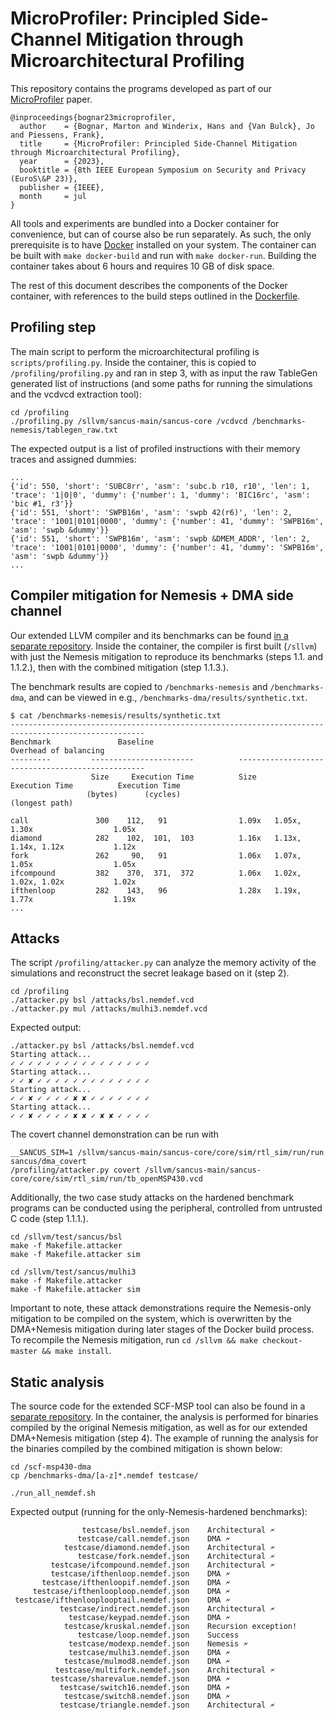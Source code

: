 # MicroProfiler: Principled Side-Channel Mitigation through Microarchitectural Profiling

This repository contains the programs developed as part of our [MicroProfiler](https://mici.hu/papers/bognar23microprofiler.pdf) paper.

```
@inproceedings{bognar23microprofiler,
  author    = {Bognar, Marton and Winderix, Hans and {Van Bulck}, Jo and Piessens, Frank},
  title     = {MicroProfiler: Principled Side-Channel Mitigation through Microarchitectural Profiling},
  year      = {2023},
  booktitle = {8th IEEE European Symposium on Security and Privacy (EuroS\&P 23)},
  publisher = {IEEE},
  month     = jul
}
```

All tools and experiments are bundled into a Docker container for convenience, but can of course also be run separately.
As such, the only prerequisite is to have [Docker](https://docs.docker.com/engine/install/) installed on your system.
The container can be built with `make docker-build` and run with `make docker-run`.
Building the container takes about 6 hours and requires 10 GB of disk space.

The rest of this document describes the components of the Docker container, with references to the build steps outlined in the [Dockerfile](./Dockerfile).

## Profiling step

The main script to perform the microarchitectural profiling is `scripts/profiling.py`.
Inside the container, this is copied to `/profiling/profiling.py` and ran in step 3, with as input the raw TableGen generated list of instructions (and some paths for running the simulations and the vcdvcd extraction tool):
```shell
cd /profiling
./profiling.py /sllvm/sancus-main/sancus-core /vcdvcd /benchmarks-nemesis/tablegen_raw.txt
```

The expected output is a list of profiled instructions with their memory traces and assigned dummies:
```
...
{'id': 550, 'short': 'SUBC8rr', 'asm': 'subc.b r10, r10', 'len': 1, 'trace': '1|0|0', 'dummy': {'number': 1, 'dummy': 'BIC16rc', 'asm': 'bic #1, r3'}}
{'id': 551, 'short': 'SWPB16m', 'asm': 'swpb 42(r6)', 'len': 2, 'trace': '1001|0101|0000', 'dummy': {'number': 41, 'dummy': 'SWPB16m', 'asm': 'swpb &dummy'}}
{'id': 551, 'short': 'SWPB16m', 'asm': 'swpb &DMEM_ADDR', 'len': 2, 'trace': '1001|0101|0000', 'dummy': {'number': 41, 'dummy': 'SWPB16m', 'asm': 'swpb &dummy'}}
...
```

## Compiler mitigation for Nemesis + DMA side channel

Our extended LLVM compiler and its benchmarks can be found [in a separate repository](https://github.com/hanswinderix/sllvm/tree/dma-attack).
Inside the container, the compiler is first built (`/sllvm`) with just the Nemesis mitigation to reproduce its benchmarks (steps 1.1. and 1.1.2.), then with the combined mitigation (step 1.1.3.).

The benchmark results are copied to `/benchmarks-nemesis` and `/benchmarks-dma`, and can be viewed in e.g., `/benchmarks-dma/results/synthetic.txt`.

```
$ cat /benchmarks-nemesis/results/synthetic.txt
----------------------------------------------------------------------------------------------------
Benchmark               Baseline                               Overhead of balancing
---------         -----------------------          -------------------------------------------------
                  Size     Execution Time          Size       Execution Time          Execution Time
                 (bytes)      (cycles)                                                (longest path)

call               300    112,   91                1.09x   1.05x, 1.30x                  1.05x
diamond            282    102,  101,  103          1.16x   1.13x, 1.14x, 1.12x           1.12x
fork               262     90,   91                1.06x   1.07x, 1.05x                  1.05x
ifcompound         382    370,  371,  372          1.06x   1.02x, 1.02x, 1.02x           1.02x
ifthenloop         282    143,   96                1.28x   1.19x, 1.77x                  1.19x
...
```

## Attacks

The script `/profiling/attacker.py` can analyze the memory activity of the simulations and reconstruct the secret leakage based on it (step 2).

```shell
cd /profiling
./attacker.py bsl /attacks/bsl.nemdef.vcd
./attacker.py mul /attacks/mulhi3.nemdef.vcd
```

Expected output:

```
./attacker.py bsl /attacks/bsl.nemdef.vcd
Starting attack...
✓ ✓ ✓ ✓ ✓ ✓ ✓ ✓ ✓ ✓ ✓ ✓ ✓ ✓ ✓ ✓
Starting attack...
✓ ✓ ✘ ✓ ✓ ✓ ✓ ✓ ✓ ✓ ✓ ✓ ✓ ✓ ✓ ✓
Starting attack...
✓ ✓ ✘ ✓ ✓ ✓ ✓ ✘ ✘ ✓ ✓ ✓ ✓ ✓ ✓ ✓
Starting attack...
✓ ✓ ✘ ✓ ✓ ✓ ✓ ✘ ✘ ✓ ✘ ✘ ✓ ✓ ✓ ✓
```

The covert channel demonstration can be run with
```shell
__SANCUS_SIM=1 /sllvm/sancus-main/sancus-core/core/sim/rtl_sim/run/run sancus/dma_covert
/profiling/attacker.py covert /sllvm/sancus-main/sancus-core/core/sim/rtl_sim/run/tb_openMSP430.vcd
```

Additionally, the two case study attacks on the hardened benchmark programs can be conducted using the peripheral, controlled from untrusted C code (step 1.1.1.).
```shell
cd /sllvm/test/sancus/bsl
make -f Makefile.attacker
make -f Makefile.attacker sim

cd /sllvm/test/sancus/mulhi3
make -f Makefile.attacker
make -f Makefile.attacker sim
```

Important to note, these attack demonstrations require the Nemesis-only mitigation to be compiled on the system, which is overwritten by the DMA+Nemesis mitigation during later stages of the Docker build process.
To recompile the Nemesis mitigation, run `cd /sllvm && make checkout-master && make install`.

## Static analysis

The source code for the extended SCF-MSP tool can also be found in a [separate repository](https://github.com/jovanbulck/scf-msp430-dma).
In the container, the analysis is performed for binaries compiled by the original Nemesis mitigation, as well as for our extended DMA+Nemesis mitigation (step 4).
The example of running the analysis for the binaries compiled by the combined mitigation is shown below:

```shell
cd /scf-msp430-dma
cp /benchmarks-dma/[a-z]*.nemdef testcase/

./run_all_nemdef.sh
```

Expected output (running for the only-Nemesis-hardened benchmarks):
```
                testcase/bsl.nemdef.json	Architectural 🗲
               testcase/call.nemdef.json	DMA 🗲
            testcase/diamond.nemdef.json	Architectural 🗲
               testcase/fork.nemdef.json	Architectural 🗲
         testcase/ifcompound.nemdef.json	Architectural 🗲
         testcase/ifthenloop.nemdef.json	DMA 🗲
       testcase/ifthenloopif.nemdef.json	DMA 🗲
     testcase/ifthenlooploop.nemdef.json	DMA 🗲
 testcase/ifthenlooplooptail.nemdef.json	DMA 🗲
           testcase/indirect.nemdef.json	Architectural 🗲
             testcase/keypad.nemdef.json	DMA 🗲
            testcase/kruskal.nemdef.json	Recursion exception!
               testcase/loop.nemdef.json	Success
             testcase/modexp.nemdef.json	Nemesis 🗲
             testcase/mulhi3.nemdef.json	DMA 🗲
            testcase/mulmod8.nemdef.json	DMA 🗲
          testcase/multifork.nemdef.json	Architectural 🗲
         testcase/sharevalue.nemdef.json	DMA 🗲
           testcase/switch16.nemdef.json	DMA 🗲
            testcase/switch8.nemdef.json	DMA 🗲
           testcase/triangle.nemdef.json	Architectural 🗲
```
